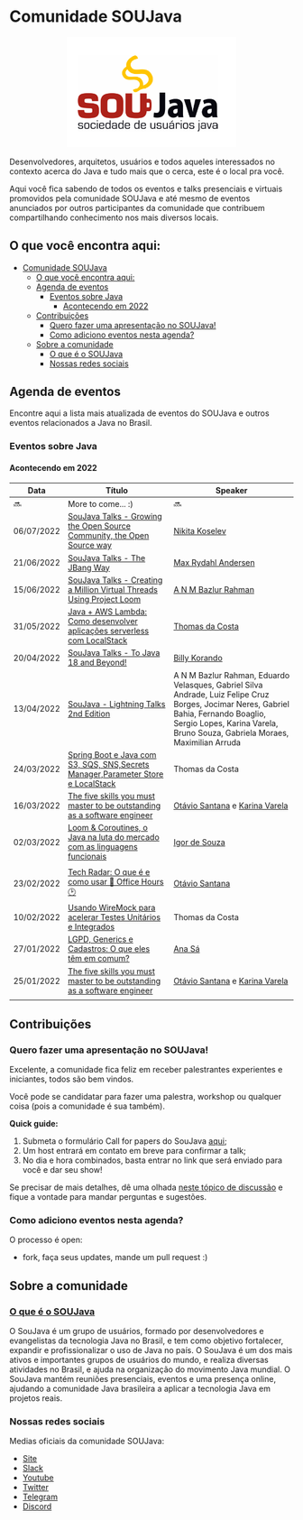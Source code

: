 # Comunidade SOUJava

<p align="center">
    <img src="assets/logo/soujava.png" width="300px" alt="SouJava Logo">
</p>

Desenvolvedores, arquitetos, usuários e todos aqueles interessados no contexto acerca do Java e tudo mais que o cerca, este é o local pra você.

Aqui você fica sabendo de todos os eventos e talks presenciais e virtuais promovidos pela comunidade SOUJava e até mesmo de eventos anunciados por outros participantes da comunidade que contribuem compartilhando conhecimento nos mais diversos locais.

## O que você encontra aqui:
- [Comunidade SOUJava](#comunidade-soujava)
  - [O que você encontra aqui:](#o-que-você-encontra-aqui)
  - [Agenda de eventos](#agenda-de-eventos)
    - [Eventos sobre Java](#eventos-sobre-java)
      - [Acontecendo em 2022](#acontecendo-em-2022)
  - [Contribuições](#contribuições)
    - [Quero fazer uma apresentação no SOUJava!](#quero-fazer-uma-apresentação-no-soujava)
    - [Como adiciono eventos nesta agenda?](#como-adiciono-eventos-nesta-agenda)
  - [Sobre a comunidade](#sobre-a-comunidade)
    - [O que é o SOUJava](#o-que-é-o-soujava)
    - [Nossas redes sociais](#nossas-redes-sociais)

## Agenda de eventos

Encontre aqui a lista mais atualizada de eventos do SOUJava e outros eventos relacionados a Java no Brasil. 

### Eventos sobre Java

#### Acontecendo em 2022

| Data      | Título        | Speaker |
| ----------- | ----------- | ----------- |
| :soon: | More to come... :)  | :soon: |
|06/07/2022| [SouJava Talks - Growing the Open Source Community, the Open Source way](https://www.meetup.com/soujava/events/286857037/)  | [Nikita Koselev](https://twitter.com/NikitaKoselev) |
|21/06/2022| [SouJava Talks - The JBang Way](https://www.meetup.com/SouJava/events/286381801/)  | [Max Rydahl Andersen](https://twitter.com/maxandersen) |
|15/06/2022| [SouJava Talks - Creating a Million Virtual Threads Using Project Loom](https://www.meetup.com/SouJava/events/286013245/)  | [A N M Bazlur Rahman](https://twitter.com/bazlur_rahman) |
|31/05/2022| [Java + AWS Lambda: Como desenvolver aplicações serverless com LocalStack](https://www.meetup.com/SouJava/events/285955559/)  | [Thomas da Costa](https://www.linkedin.com/in/thomasdacosta/) |
|20/04/2022| [SouJava Talks - To Java 18 and Beyond!](https://www.meetup.com/pt-BR/SouJava/events/285164398/)| [Billy Korando](https://twitter.com/BillyKorando)
| 13/04/2022| [SouJava - Lightning Talks 2nd Edition](https://www.meetup.com/pt-BR/SouJava/events/284619852/) | A N M Bazlur Rahman, Eduardo Velasques, Gabriel Silva Andrade, Luiz Felipe Cruz Borges, Jocimar Neres, Gabriel Bahia, Fernando Boaglio, Sergio Lopes, Karina Varela, Bruno Souza, Gabriela Moraes, Maximilian Arruda
|24/03/2022 | [Spring Boot e Java com S3, SQS, SNS,Secrets Manager,Parameter Store e LocalStack](https://www.meetup.com/pt-BR/SouJava/events/284361473/) | Thomas da Costa
| 16/03/2022 | [The five skills you must master to be outstanding as a software engineer](https://www.meetup.com/pt-BR/SouJava/events/284592154/)| [Otávio Santana](https://twitter.com/otaviojava) e [Karina Varela](https://twitter.com/kvarel4)
|02/03/2022 | [Loom & Coroutines, o Java na luta do mercado com as linguagens funcionais](https://www.meetup.com/pt-BR/SouJava/events/284044852/)| [Igor de Souza](https://t.me/igfasouza)
| | |
|23/02/2022 | [Tech Radar: O que é e como usar  🏢 Office Hours 🕑](https://www.meetup.com/pt-BR/SouJava/events/284200543/)| [Otávio Santana](https://twitter.com/otaviojava)
| 10/02/2022 |[Usando WireMock para acelerar Testes Unitários e Integrados](https://www.meetup.com/pt-BR/SouJava/events/283531417/) |  Thomas da Costa
|27/01/2022 | [LGPD, Generics e Cadastros: O que eles têm em comum?](https://www.meetup.com/pt-BR/SouJava/events/283370206/) | [Ana Sá](https://www.linkedin.com/in/anna-s%C3%A1-21449667/)
| 25/01/2022   | [The five skills you must master to be outstanding as a software engineer](https://www.meetup.com/pt-BR/SouJava/events/283467757/) | [Otávio Santana](https://twitter.com/otaviojava) e [Karina Varela](https://twitter.com/kvarel4) |
||| 

## Contribuições

### Quero fazer uma apresentação no SOUJava!

Excelente, a comunidade fica feliz em receber palestrantes experientes e iniciantes, todos são bem vindos.

Você pode se candidatar para fazer uma palestra, workshop ou qualquer coisa (pois a comunidade é sua também).

**Quick guide:**
1. Submeta o formulário Call for papers do SouJava [aqui](https://docs.google.com/forms/d/e/1FAIpQLSdLEyQH6ztAAQ2-lclaeBMymwWtA_Yx0lkiF6gPZyYSTNZXjw/viewform);
2. Um host entrará em contato em breve para confirmar a talk;
3. No dia e hora combinados, basta entrar no link que será enviado para você e dar seu show!

Se precisar de mais detalhes, dê uma olhada [neste tópico de discussão](https://github.com/soujava/comunidade/discussions/1) e fique a vontade para mandar perguntas e sugestões.

### Como adiciono eventos nesta agenda?

O processo é open: 
- fork, faça seus updates, mande um pull request :)

## Sobre a comunidade

### [O que é o SOUJava](#whatis)

O SouJava é um grupo de usuários, formado por desenvolvedores e evangelistas da tecnologia Java no Brasil, e tem como objetivo fortalecer, expandir e profissionalizar o uso de Java no país. O SouJava é um dos mais ativos e importantes grupos de usuários do mundo, e realiza diversas atividades no Brasil, e ajuda na organização do movimento Java mundial. O SouJava mantém reuniões presenciais, eventos e uma presença online, ajudando a comunidade Java brasileira a aplicar a tecnologia Java em projetos reais.

### Nossas redes sociais

Medias oficiais da comunidade SOUJava:
- [Site](http://SouJava.org.br)
- [Slack](http://javadevbr.herokuapp.com/)
- [Youtube](https://youtube.com/soujava)
- [Twitter](https://twitter.com/soujava)
- [Telegram](https://t.me/soujavabr)
- [Discord](https://discord.gg/n9PwVtxsTN)
